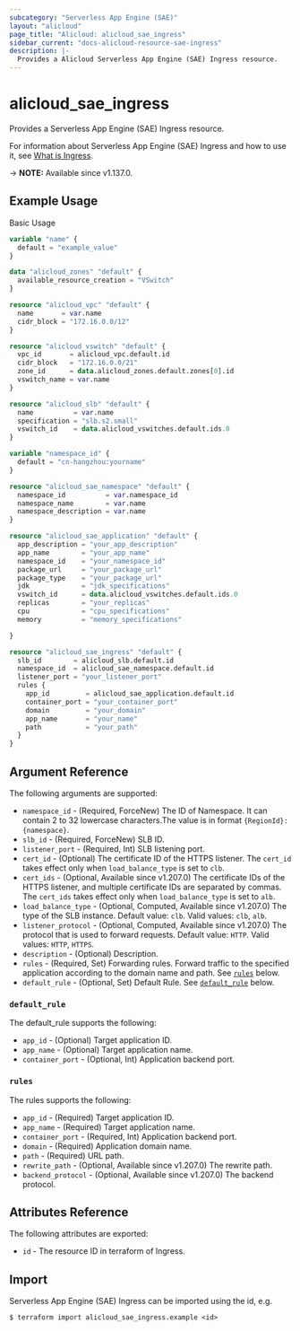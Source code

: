 ```yaml
---
subcategory: "Serverless App Engine (SAE)"
layout: "alicloud"
page_title: "Alicloud: alicloud_sae_ingress"
sidebar_current: "docs-alicloud-resource-sae-ingress"
description: |-
  Provides a Alicloud Serverless App Engine (SAE) Ingress resource.
---
```


# alicloud_sae_ingress

Provides a Serverless App Engine (SAE) Ingress resource.

For information about Serverless App Engine (SAE) Ingress and how to use it, see [What is Ingress](https://www.alibabacloud.com/help/en/sae/latest/createingress).

-> **NOTE:** Available since v1.137.0.

## Example Usage

Basic Usage

```terraform
variable "name" {
  default = "example_value"
}

data "alicloud_zones" "default" {
  available_resource_creation = "VSwitch"
}

resource "alicloud_vpc" "default" {
  name       = var.name
  cidr_block = "172.16.0.0/12"
}

resource "alicloud_vswitch" "default" {
  vpc_id       = alicloud_vpc.default.id
  cidr_block   = "172.16.0.0/21"
  zone_id      = data.alicloud_zones.default.zones[0].id
  vswitch_name = var.name
}

resource "alicloud_slb" "default" {
  name          = var.name
  specification = "slb.s2.small"
  vswitch_id    = data.alicloud_vswitches.default.ids.0
}

variable "namespace_id" {
  default = "cn-hangzhou:yourname"
}

resource "alicloud_sae_namespace" "default" {
  namespace_id          = var.namespace_id
  namespace_name        = var.name
  namespace_description = var.name
}

resource "alicloud_sae_application" "default" {
  app_description = "your_app_description"
  app_name        = "your_app_name"
  namespace_id    = "your_namespace_id"
  package_url     = "your_package_url"
  package_type    = "your_package_url"
  jdk             = "jdk_specifications"
  vswitch_id      = data.alicloud_vswitches.default.ids.0
  replicas        = "your_replicas"
  cpu             = "cpu_specifications"
  memory          = "memory_specifications"

}

resource "alicloud_sae_ingress" "default" {
  slb_id        = alicloud_slb.default.id
  namespace_id  = alicloud_sae_namespace.default.id
  listener_port = "your_listener_port"
  rules {
    app_id         = alicloud_sae_application.default.id
    container_port = "your_container_port"
    domain         = "your_domain"
    app_name       = "your_name"
    path           = "your_path"
  }
}
```

## Argument Reference

The following arguments are supported:

* `namespace_id` - (Required, ForceNew) The ID of Namespace. It can contain 2 to 32 lowercase characters.The value is in format `{RegionId}:{namespace}`.
* `slb_id` - (Required, ForceNew) SLB ID.
* `listener_port` - (Required, Int) SLB listening port.
* `cert_id` - (Optional) The certificate ID of the HTTPS listener. The `cert_id` takes effect only when `load_balance_type` is set to `clb`.
* `cert_ids` - (Optional, Available since v1.207.0) The certificate IDs of the HTTPS listener, and multiple certificate IDs are separated by commas. The `cert_ids` takes effect only when `load_balance_type` is set to `alb`.
* `load_balance_type` - (Optional, Computed, Available since v1.207.0) The type of the SLB instance. Default value: `clb`. Valid values: `clb`, `alb`.
* `listener_protocol` - (Optional, Computed, Available since v1.207.0) The protocol that is used to forward requests. Default value: `HTTP`. Valid values: `HTTP`, `HTTPS`.
* `description` - (Optional) Description.
* `rules` - (Required, Set) Forwarding rules. Forward traffic to the specified application according to the domain name and path. See [`rules`](#rules) below.
* `default_rule` - (Optional, Set) Default Rule. See [`default_rule`](#default_rule) below.

### `default_rule`

The default_rule supports the following:

* `app_id` - (Optional) Target application ID.
* `app_name` - (Optional) Target application name.
* `container_port` - (Optional, Int) Application backend port.

### `rules`

The rules supports the following:

* `app_id` - (Required) Target application ID.
* `app_name` - (Required) Target application name.
* `container_port` - (Required, Int) Application backend port.
* `domain` - (Required) Application domain name.
* `path` - (Required) URL path.
* `rewrite_path` - (Optional, Available since v1.207.0) The rewrite path.
* `backend_protocol` - (Optional, Available since v1.207.0) The backend protocol.

## Attributes Reference

The following attributes are exported:

* `id` - The resource ID in terraform of Ingress.

## Import

Serverless App Engine (SAE) Ingress can be imported using the id, e.g.

```shell
$ terraform import alicloud_sae_ingress.example <id>
```
